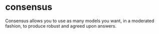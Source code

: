 # consensus
Consensus allows you to use as many models you want, in a moderated fashion, to produce robust and agreed upon answers.
